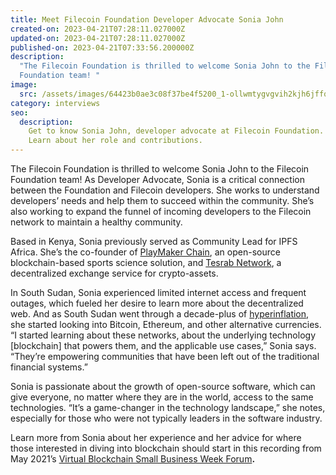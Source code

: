 ```yaml
---
title: Meet Filecoin Foundation Developer Advocate Sonia John
created-on: 2023-04-21T07:28:11.027000Z
updated-on: 2023-04-21T07:28:11.027000Z
published-on: 2023-04-21T07:33:56.200000Z
description:
  "The Filecoin Foundation is thrilled to welcome Sonia John to the Filecoin
  Foundation team! "
image:
  src: /assets/images/64423b0ae3c08f37be4f5200_1-ollwmtygvgvih2kjh6jffq.png
category: interviews
seo:
  description:
    Get to know Sonia John, developer advocate at Filecoin Foundation.
    Learn about her role and contributions.
---
```


The Filecoin Foundation is thrilled to welcome Sonia John to the Filecoin Foundation team! As Developer Advocate, Sonia is a critical connection between the Foundation and Filecoin developers. She works to understand developers’ needs and help them to succeed within the community. She’s also working to expand the funnel of incoming developers to the Filecoin network to maintain a healthy community.

Based in Kenya, Sonia previously served as Community Lead for IPFS Africa. She’s the co-founder of [PlayMaker Chain](https://github.com/playmakerchain), an open-source blockchain-based sports science solution, and [Tesrab Network](https://github.com/TesrabNetwork), a decentralized exchange service for crypto-assets.

In South Sudan, Sonia experienced limited internet access and frequent outages, which fueled her desire to learn more about the decentralized web. And as South Sudan went through a decade-plus of [hyperinflation](https://blogs.worldbank.org/africacan/taming-the-tides-of-high-inflation-in-south-sudan), she started looking into Bitcoin, Ethereum, and other alternative currencies. “I started learning about these networks, about the underlying technology \[blockchain\] that powers them, and the applicable use cases,” Sonia says. “They’re empowering communities that have been left out of the traditional financial systems.”

Sonia is passionate about the growth of open-source software, which can give everyone, no matter where they are in the world, access to the same technologies. “It’s a game-changer in the technology landscape,” she notes, especially for those who were not typically leaders in the software industry.

Learn more from Sonia about her experience and her advice for where those interested in diving into blockchain should start in this recording from May 2021’s [Virtual Blockchain Small Business Week Forum](https://youtu.be/spReQI8kUek)**.**

